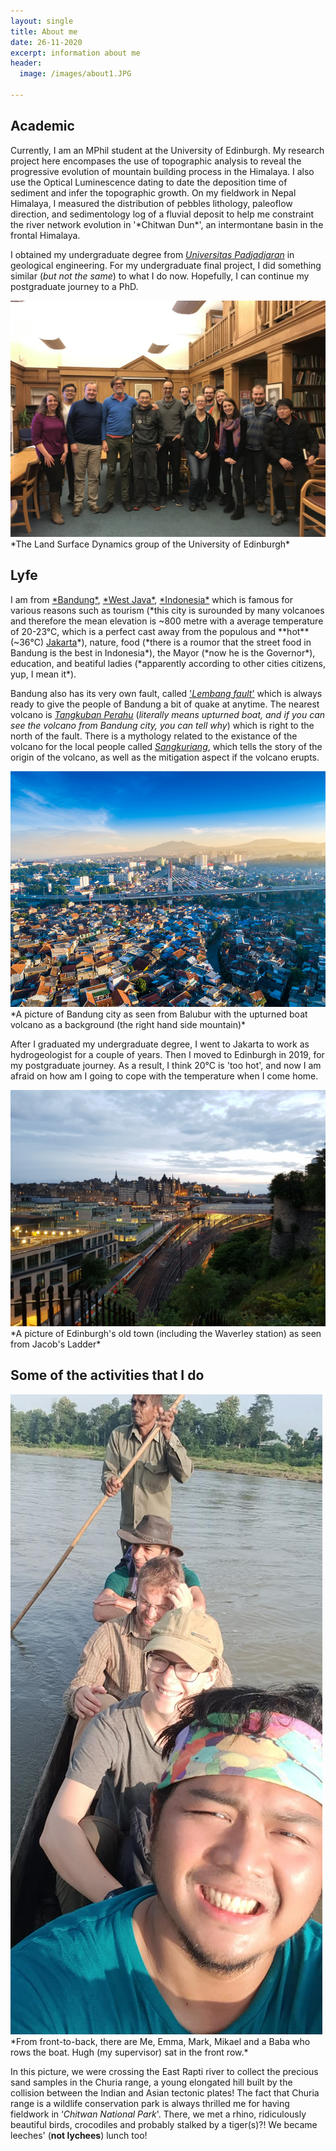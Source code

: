 ```yaml
---
layout: single
title: About me
date: 26-11-2020
excerpt: information about me
header:
  image: /images/about1.JPG

---
```


<h2>Academic</h2>
Currently, I am an MPhil student at the University of Edinburgh. My research project here encompases the use of topographic analysis to reveal the progressive evolution of mountain building process in the Himalaya. I also use the Optical Luminescence dating to date the deposition time of sediment and infer the topographic growth. On my fieldwork in Nepal Himalaya, I measured the distribution of pebbles lithology, paleoflow direction, and sedimentology log of a fluvial deposit to help me constraint the river network evolution in '*Chitwan Dun*', an intermontane basin in the frontal Himalaya.

I obtained my undergraduate degree from <a href="https://unpad.ac.id">*Universitas Padjadjaran*</a> in geological engineering. For my undergraduate final project, I did something similar (*but not the same*) to what I do now. Hopefully, I can continue my postgraduate journey to a PhD.

<img src="/images/LSD1.jpg" alt="The Land Surface Dynamics group of the University of Edinburgh"/>
*The Land Surface Dynamics group of the University of Edinburgh*

<h2>Lyfe</h2>
I am from <a href="https://en.wikipedia.org/wiki/Bandung">*Bandung*</a>, <a href="https://en.wikipedia.org/wiki/West_Java">*West Java*</a>, <a href="https://www.britannica.com/place/Indonesia">*Indonesia*</a> which is famous for various reasons such as tourism (*this city is surounded by many volcanoes and therefore the mean elevation is ~800 metre with a average temperature of 20-23°C, which is a perfect cast away from the populous and **hot** (~36°C) <a href="https://en.wikipedia.org/wiki/Jakarta">Jakarta</a>*), nature, food (*there is a roumor that the street food in Bandung is the best in Indonesia*), the Mayor (*now he is the Governor*), education, and beatiful ladies (*apparently according to other cities citizens, yup, I mean it*). 

Bandung also has its very own fault, called <a href="https://doi.org/10.1016/j.tecto.2018.12.014">'*Lembang fault*'</a> which is always ready to give the people of Bandung a bit of quake at anytime. The nearest volcano is <a href="https://en.wikipedia.org/wiki/Tangkuban_Perahu">*Tangkuban Perahu*</a> (*literally means upturned boat, and if you can see the volcano from Bandung city, you can tell why*) which is right to the north of the fault. There is a mythology related to the existance of the volcano for the local people called <a href="https://en.wikipedia.org/wiki/Sangkuriang">*Sangkuriang*</a>, which tells the story of the origin of the volcano, as well as the mitigation aspect if the volcano erupts. 



<img src="/images/bandung.jpg" alt="The Land Surface Dynamics group of the University of Edinburgh"/>
*A picture of Bandung city as seen from Balubur with the upturned boat volcano as a background (the right hand side mountain)*


After I graduated my undergraduate degree, I went to Jakarta to work as hydrogeologist for a couple of years. Then I moved to Edinburgh in 2019, for my postgraduate journey. As a result, I think 20°C is 'too hot', and now I am afraid on how am I going to cope with the temperature when I come home.



<img src="/images/waverley.jpg" alt="The Land Surface Dynamics group of the University of Edinburgh"/>
*A picture of Edinburgh's old town (including the Waverley station) as seen from Jacob's Ladder*


<h2>Some of the activities that I do</h2>

<img src="/images/1.jpg" alt="The Nepal fieldwork"/>
*From front-to-back, there are Me, Emma, Mark, Mikael and a Baba who rows the boat. Hugh (my supervisor) sat in the front row.*
 
In this picture, we were crossing the East Rapti river to collect the precious sand samples in the Churia range, a young elongated hill built by the collision between the Indian and Asian tectonic plates! The fact that Churia range is a wildlife conservation park is always thrilled me for having fieldwork in ‘*Chitwan National Park*'. There, we met a rhino, ridiculously beautiful birds, crocodiles and probably stalked by a tiger(s)?!
We became leeches' (**not lychees**) lunch too!
